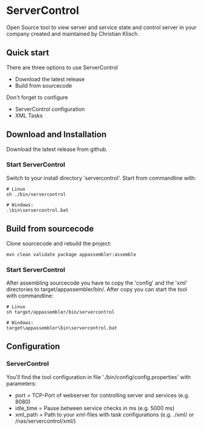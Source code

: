 # ServerControl

Open Source tool to view server and service state and control server in your company created and maintained by Christian Klisch.

## Quick start

There are three options to use ServerControl

* Download the latest release
* Build from sourcecode

Don't forget to configure
* ServerControl configuration
* XML Tasks

## Download and Installation

Download the latest release from github. 

### Start ServerControl

Switch to your install directory 'servercontrol'. Start from commandline with:
```
# Linux
sh ./bin/servercontrol

# Windows:
.\bin\servercontrol.bat

```

## Build from sourcecode

Clone sourcecode and rebuild the project:

```
mvn clean validate package appassembler:assemble
```


### Start ServerControl

After assembling sourcecode you have to copy the 'config' and the 'xml' directories to target/appassembler/bin/. After copy you can start the tool with commandline:

```
# Linux
sh target/appassembler/bin/servercontrol

# Windows:
target\appassembler\bin\servercontrol.bat

```

## Configuration

### ServerControl

You'll find the tool configuration in file './bin/config/config.properties' with parameters:
* port = TCP-Port of webserver for controlling server and services (e.g. 8080)
* idle_time = Pause between service checks in ms (e.g. 5000 ms)
* xml_path = Path to your xml-files with task configurations (e.g. ./xml/ or /nas/servercontrol/xml/)
